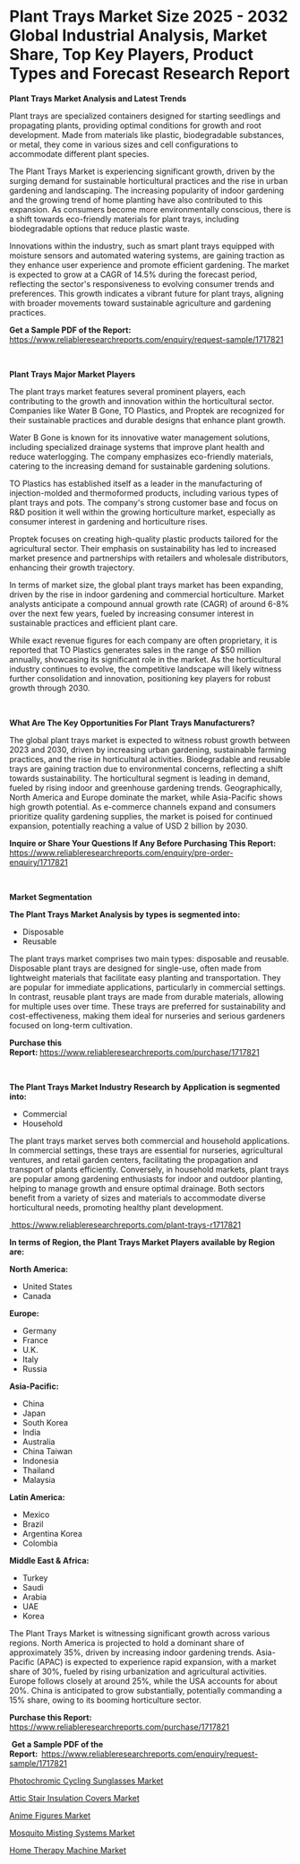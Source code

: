 <p><h1>Plant Trays Market Size 2025 - 2032 Global Industrial Analysis, Market Share, Top Key Players, Product Types and Forecast Research Report</h1></p><p><strong>Plant Trays Market Analysis and Latest Trends</strong></p>
<p><p>Plant trays are specialized containers designed for starting seedlings and propagating plants, providing optimal conditions for growth and root development. Made from materials like plastic, biodegradable substances, or metal, they come in various sizes and cell configurations to accommodate different plant species.</p><p>The Plant Trays Market is experiencing significant growth, driven by the surging demand for sustainable horticultural practices and the rise in urban gardening and landscaping. The increasing popularity of indoor gardening and the growing trend of home planting have also contributed to this expansion. As consumers become more environmentally conscious, there is a shift towards eco-friendly materials for plant trays, including biodegradable options that reduce plastic waste.</p><p>Innovations within the industry, such as smart plant trays equipped with moisture sensors and automated watering systems, are gaining traction as they enhance user experience and promote efficient gardening. The market is expected to grow at a CAGR of 14.5% during the forecast period, reflecting the sector's responsiveness to evolving consumer trends and preferences. This growth indicates a vibrant future for plant trays, aligning with broader movements toward sustainable agriculture and gardening practices.</p></p>
<p><strong>Get a Sample PDF of the Report:&nbsp;</strong> <a href="https://www.reliableresearchreports.com/enquiry/request-sample/1717821?utm_campaign=38&utm_medium=2&utm_source=Github&utm_content=ia&utm_term=07022025&utm_id=plant-trays">https://www.reliableresearchreports.com/enquiry/request-sample/1717821</a></p>
<p>&nbsp;</p>
<p><strong>Plant Trays Major Market Players</strong></p>
<p><p>The plant trays market features several prominent players, each contributing to the growth and innovation within the horticultural sector. Companies like Water B Gone, TO Plastics, and Proptek are recognized for their sustainable practices and durable designs that enhance plant growth.</p><p>Water B Gone is known for its innovative water management solutions, including specialized drainage systems that improve plant health and reduce waterlogging. The company emphasizes eco-friendly materials, catering to the increasing demand for sustainable gardening solutions.</p><p>TO Plastics has established itself as a leader in the manufacturing of injection-molded and thermoformed products, including various types of plant trays and pots. The company's strong customer base and focus on R&D position it well within the growing horticulture market, especially as consumer interest in gardening and horticulture rises.</p><p>Proptek focuses on creating high-quality plastic products tailored for the agricultural sector. Their emphasis on sustainability has led to increased market presence and partnerships with retailers and wholesale distributors, enhancing their growth trajectory.</p><p>In terms of market size, the global plant trays market has been expanding, driven by the rise in indoor gardening and commercial horticulture. Market analysts anticipate a compound annual growth rate (CAGR) of around 6-8% over the next few years, fueled by increasing consumer interest in sustainable practices and efficient plant care.</p><p>While exact revenue figures for each company are often proprietary, it is reported that TO Plastics generates sales in the range of $50 million annually, showcasing its significant role in the market. As the horticultural industry continues to evolve, the competitive landscape will likely witness further consolidation and innovation, positioning key players for robust growth through 2030.</p></p>
<p>&nbsp;</p>
<p><strong>What Are The Key Opportunities For Plant Trays Manufacturers?</strong></p>
<p><p>The global plant trays market is expected to witness robust growth between 2023 and 2030, driven by increasing urban gardening, sustainable farming practices, and the rise in horticultural activities. Biodegradable and reusable trays are gaining traction due to environmental concerns, reflecting a shift towards sustainability. The horticultural segment is leading in demand, fueled by rising indoor and greenhouse gardening trends. Geographically, North America and Europe dominate the market, while Asia-Pacific shows high growth potential. As e-commerce channels expand and consumers prioritize quality gardening supplies, the market is poised for continued expansion, potentially reaching a value of USD 2 billion by 2030.</p></p>
<p><strong>Inquire or Share Your Questions If Any Before Purchasing This Report:</strong> <a href="https://www.reliableresearchreports.com/enquiry/pre-order-enquiry/1717821?utm_campaign=38&utm_medium=2&utm_source=Github&utm_content=ia&utm_term=07022025&utm_id=plant-trays">https://www.reliableresearchreports.com/enquiry/pre-order-enquiry/1717821</a></p>
<p>&nbsp;</p>
<p><strong>Market Segmentation</strong></p>
<p><strong>The Plant Trays Market Analysis by types is segmented into:</strong></p>
<p><ul><li>Disposable</li><li>Reusable</li></ul></p>
<p><p>The plant trays market comprises two main types: disposable and reusable. Disposable plant trays are designed for single-use, often made from lightweight materials that facilitate easy planting and transportation. They are popular for immediate applications, particularly in commercial settings. In contrast, reusable plant trays are made from durable materials, allowing for multiple uses over time. These trays are preferred for sustainability and cost-effectiveness, making them ideal for nurseries and serious gardeners focused on long-term cultivation.</p></p>
<p><strong>Purchase this Report:&nbsp;</strong><a href="https://www.reliableresearchreports.com/purchase/1717821?utm_campaign=38&utm_medium=2&utm_source=Github&utm_content=ia&utm_term=07022025&utm_id=plant-trays">https://www.reliableresearchreports.com/purchase/1717821</a></p>
<p>&nbsp;</p>
<p><strong>The Plant Trays Market Industry Research by Application is segmented into:</strong></p>
<p><ul><li>Commercial</li><li>Household</li></ul></p>
<p><p>The plant trays market serves both commercial and household applications. In commercial settings, these trays are essential for nurseries, agricultural ventures, and retail garden centers, facilitating the propagation and transport of plants efficiently. Conversely, in household markets, plant trays are popular among gardening enthusiasts for indoor and outdoor planting, helping to manage growth and ensure optimal drainage. Both sectors benefit from a variety of sizes and materials to accommodate diverse horticultural needs, promoting healthy plant development.</p></p>
<p><a href="https://www.reliableresearchreports.com/plant-trays-r1717821?utm_campaign=38&utm_medium=2&utm_source=Github&utm_content=ia&utm_term=07022025&utm_id=plant-trays">&nbsp;https://www.reliableresearchreports.com/plant-trays-r1717821</a></p>
<p><strong>In terms of Region, the Plant Trays Market Players available by Region are:</strong></p>
<p>
    <p> <strong> North America: </strong>
        <ul>
            <li>United States</li>
            <li>Canada</li>
        </ul>
        </p> 
    <p> <strong> Europe: </strong>
        <ul>
            <li>Germany</li>
            <li>France</li>
            <li>U.K.</li>
            <li>Italy</li>
            <li>Russia</li>
        </ul>
        </p> 
    <p> <strong> Asia-Pacific: </strong>
        <ul>
            <li>China</li>
            <li>Japan</li>
            <li>South Korea</li>
            <li>India</li>
            <li>Australia</li>
            <li>China Taiwan</li>
            <li>Indonesia</li>
            <li>Thailand</li>
            <li>Malaysia</li>
        </ul>
        </p> 
    <p> <strong> Latin America: </strong>
        <ul>
            <li>Mexico</li>
            <li>Brazil</li>
            <li>Argentina Korea</li>
            <li>Colombia</li>
        </ul>
        </p> 
    <p> <strong> Middle East & Africa: </strong>
        <ul>
            <li>Turkey</li>
            <li>Saudi</li>
            <li>Arabia</li>
            <li>UAE</li>
            <li>Korea</li>
        </ul>
    </p>
    </p>
<p><p>The Plant Trays Market is witnessing significant growth across various regions. North America is projected to hold a dominant share of approximately 35%, driven by increasing indoor gardening trends. Asia-Pacific (APAC) is expected to experience rapid expansion, with a market share of 30%, fueled by rising urbanization and agricultural activities. Europe follows closely at around 25%, while the USA accounts for about 20%. China is anticipated to grow substantially, potentially commanding a 15% share, owing to its booming horticulture sector.</p></p>
<p><strong>Purchase this Report: </strong><a href="https://www.reliableresearchreports.com/purchase/1717821?utm_campaign=38&utm_medium=2&utm_source=Github&utm_content=ia&utm_term=07022025&utm_id=plant-trays">https://www.reliableresearchreports.com/purchase/1717821</a></p>
<p>&nbsp;<strong>Get a Sample PDF of the Report:&nbsp;&nbsp;</strong><a href="https://www.reliableresearchreports.com/enquiry/request-sample/1717821?utm_campaign=38&utm_medium=2&utm_source=Github&utm_content=ia&utm_term=07022025&utm_id=plant-trays">https://www.reliableresearchreports.com/enquiry/request-sample/1717821</a></p>
<p><strong></strong></p>
<p><p><a href="https://github.com/saaindosya/Market-Research-Report-List-1/blob/main/photochromic-cycling-sunglasses-market.md?utm_campaign=38&utm_medium=2&utm_source=Github&utm_content=ia&utm_term=07022025&utm_id=plant-trays">Photochromic Cycling Sunglasses Market</a></p><p><a href="https://github.com/penglatilles/Market-Research-Report-List-1/blob/main/attic-stair-insulation-covers-market.md?utm_campaign=38&utm_medium=2&utm_source=Github&utm_content=ia&utm_term=07022025&utm_id=plant-trays">Attic Stair Insulation Covers Market</a></p><p><a href="https://github.com/lalolatiot/Market-Research-Report-List-1/blob/main/anime-figures-market.md?utm_campaign=38&utm_medium=2&utm_source=Github&utm_content=ia&utm_term=07022025&utm_id=plant-trays">Anime Figures Market</a></p><p><a href="https://github.com/ternainglin/Market-Research-Report-List-1/blob/main/mosquito-misting-systems-market.md?utm_campaign=38&utm_medium=2&utm_source=Github&utm_content=ia&utm_term=07022025&utm_id=plant-trays">Mosquito Misting Systems Market</a></p><p><a href="https://github.com/zurubting/Market-Research-Report-List-1/blob/main/home-therapy-machine-market.md?utm_campaign=38&utm_medium=2&utm_source=Github&utm_content=ia&utm_term=07022025&utm_id=plant-trays">Home Therapy Machine Market</a></p></p>